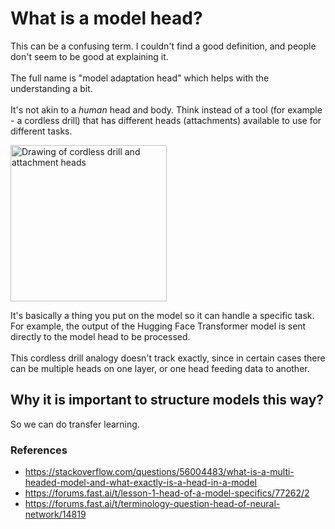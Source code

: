 # What is a model head?

This can be a confusing term. I couldn't find a good definition, and people don't seem to be good at explaining it.   
<br>
The full name is "model adaptation head" which helps with the understanding a bit.  
<br>
It's not akin to a _human_ head and body. Think instead of a tool (for example - a cordless drill) that has different heads (attachments) available to use for different tasks.  


<img src="https://user-images.githubusercontent.com/67592868/193310816-4203d816-d6b4-473e-bf83-c54eb879206e.png" alt='Drawing of cordless drill and attachment heads' height='250' weight='250'>



It's basically a thing you put on the model so it can handle a specific task.  
For example, the output of the Hugging Face Transformer model is sent directly to the model head to be processed.  
<br> 
This cordless drill analogy doesn't track exactly, since in certain cases there can be multiple heads on one layer, or one head feeding data to another. 
<br>


## Why it is important to structure models this way? 
So we can do transfer learning.




### References
* https://stackoverflow.com/questions/56004483/what-is-a-multi-headed-model-and-what-exactly-is-a-head-in-a-model
* https://forums.fast.ai/t/lesson-1-head-of-a-model-specifics/77262/2
* https://forums.fast.ai/t/terminology-question-head-of-neural-network/14819